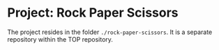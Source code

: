 # Project: Rock Paper Scissors

The project resides in the folder `./rock-paper-scissors`. It is a separate repository within the TOP repository.

